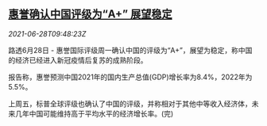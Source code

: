 <!--1624874463000-->
[惠誉确认中国评级为“A+” 展望稳定](https://cn.reuters.com/article/fitch-china-aaa-rating-0628-idCNKCS2E40TG)
------

<div><i>2021-06-28T09:48:23Z</i></div><p>路透6月28日 - 惠誉国际评级周一确认中国的评级为“A+”，展望为稳定，称中国的经济已经进入新冠疫情后复苏的成熟阶段。</p><p>报告称，惠誉预测中国2021年的国内生产总值(GDP)增长率为8.4%，2022年为5.5%。</p><p>上周五，标普全球评级也确认了中国的评级，并称相对于其他中等收入经济体，未来几年中国可能维持高于平均水平的经济增长率。(完)</p>
